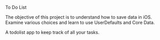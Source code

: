 To Do List 

The objective of this project is to understand how to save data in iOS. Examine various choices and learn to use UserDefaults and Core Data.

A todolist app to keep track of all your tasks.
